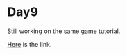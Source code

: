 # Day9

Still working on the same game tutorial.

[Here](https://github.com/eren23/phaser-training-tuts2-platformer) is the link.
